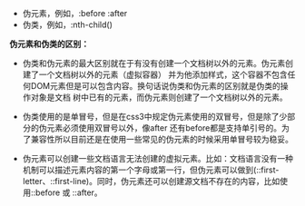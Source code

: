- 伪元素，例如，:before :after
- 伪类，例如，:nth-child()

**伪元素和伪类的区别：**

- 伪类和伪元素的最大区别就在于有没有创建一个文档树以外的元素。伪元素创建了一个文档树以外的元素（虚拟容器）
并为他添加样式，这个容器不包含任何DOM元素但是可以包含内容。换句话说伪类和伪元素的区别就是伪类的操作对象是文档
树中已有的元素，而伪元素则创建了一个文档树以外的元素。

- 伪类使用的是单冒号，但是在css3中规定伪元素使用的双冒号，但是除了少部分的伪元素必须使用双冒号以外，像after
还有before都是支持单引号的。为了兼容性所以目前还是在使用一些常见的伪元素的时候采用单冒号较为稳妥。

- 伪元素可以创建一些文档语言无法创建的虚拟元素。比如：文档语言没有一种机制可以描述元素内容的第一个字母或第一行，但伪元素可以做到(::first-letter、::first-line)。同时，伪元素还可以创建源文档不存在的内容，比如使用::before 或 ::after。